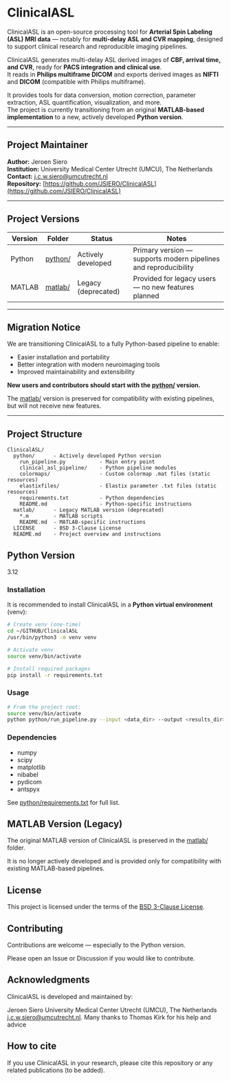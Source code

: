 # ClinicalASL

ClinicalASL is an open-source processing tool for **Arterial Spin Labeling (ASL) MRI data** — notably for **multi-delay ASL and CVR mapping**, designed to support clinical research and reproducible imaging pipelines.

ClinicalASL generates multi-delay ASL derived images of **CBF, arrival time, and CVR**, ready for **PACS integration and clinical use**.  
It reads in **Philips multiframe DICOM** and exports derived images as **NIFTI** and **DICOM** (compatible with Philips multiframe).

It provides tools for data conversion, motion correction, parameter extraction, ASL quantification, visualization, and more.  
The project is currently transitioning from an original **MATLAB-based implementation** to a new, actively developed **Python version**.

---

## Project Maintainer

**Author:** Jeroen Siero  
**Institution:** University Medical Center Utrecht (UMCU), The Netherlands  
**Contact:** j.c.w.siero@umcutrecht.nl  
**Repository:** [https://github.com/JSIERO/ClinicalASL](https://github.com/JSIERO/ClinicalASL)

---

## Project Versions

| Version | Folder | Status | Notes |
|---------|--------|--------|-------|
| Python  | [python/](./python) | Actively developed | Primary version — supports modern pipelines and reproducibility |
| MATLAB  | [matlab/](./matlab) | Legacy (deprecated) | Provided for legacy users — no new features planned |

---

## Migration Notice

We are transitioning ClinicalASL to a fully Python-based pipeline to enable:

- Easier installation and portability
- Better integration with modern neuroimaging tools
- Improved maintainability and extensibility

**New users and contributors should start with the [python/](./python) version.**

The [matlab/](./matlab) version is preserved for compatibility with existing pipelines, but will not receive new features.

---

## Project Structure



```
ClinicalASL/
  python/      - Actively developed Python version
    run_pipeline.py           - Main entry point
    clinical_asl_pipeline/    - Python pipeline modules
    colormaps/                - Custom colormap .mat files (static resources)
    elastixfiles/             - Elastix parameter .txt files (static resources)
    requirements.txt          - Python dependencies
    README.md                 - Python-specific instructions
  matlab/      - Legacy MATLAB version (deprecated)
    *.m        - MATLAB scripts
    README.md  - MATLAB-specific instructions
  LICENSE      - BSD 3-Clause License
  README.md    - Project overview and instructions
```

## Python Version
3.12
### Installation

It is recommended to install ClinicalASL in a **Python virtual environment** (venv):

```bash
# Create venv (one-time)
cd ~/GITHUB/ClinicalASL
/usr/bin/python3 -m venv venv

# Activate venv
source venv/bin/activate

# Install required packages
pip install -r requirements.txt
```

### Usage

```bash
# From the project root:
source venv/bin/activate
python python/run_pipeline.py --input <data_dir> --output <results_dir> [other options]
```

### Dependencies

- numpy
- scipy
- matplotlib
- nibabel
- pydicom
- antspyx 

See [python/requirements.txt](./python/requirements.txt) for full list.

## MATLAB Version (Legacy)

The original MATLAB version of ClinicalASL is preserved in the [matlab/](./matlab) folder.

It is no longer actively developed and is provided only for compatibility with existing MATLAB-based pipelines.

## License

This project is licensed under the terms of the [BSD 3-Clause License](./LICENSE).

## Contributing

Contributions are welcome — especially to the Python version.

Please open an Issue or Discussion if you would like to contribute.

## Acknowledgments
ClinicalASL is developed and maintained by:

Jeroen Siero
University Medical Center Utrecht (UMCU), The Netherlands
j.c.w.siero@umcutrecht.nl.
Many thanks to Thomas Kirk for his help  and advice
## How to cite

If you use ClinicalASL in your research, please cite this repository or any related publications (to be added).
